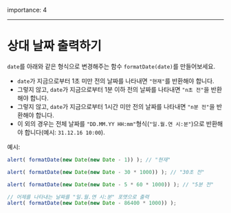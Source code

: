 importance: 4

---

# 상대 날짜 출력하기

`date`를 아래와 같은 형식으로 변경해주는 함수 `formatDate(date)`를 만들어보세요.

- `date`가 지금으로부터 1초 미만 전의 날짜를 나타내면 `"현재"`를 반환해야 합니다.
- 그렇지 않고, `date`가 지금으로부터 1분 이하 전의 날짜를 나타내면 `"n초 전"`을 반환해야 합니다.
- 그렇지 않고, `date`가 지금으로부터 1시간 미만 전의 날짜를 나타내면 `"n분 전"`을 반환해야 합니다.
- 이 외의 경우는 전체 날짜를 `"DD.MM.YY HH:mm"`형식(`"일.월.연 시:분"`)으로 반환해야 합니다(예시: `31.12.16 10:00`).

예시:

```js
alert( formatDate(new Date(new Date - 1)) ); // "현재"

alert( formatDate(new Date(new Date - 30 * 1000)) ); // "30초 전"

alert( formatDate(new Date(new Date - 5 * 60 * 1000)) ); // "5분 전"

// 어제를 나타내는 날짜를 "일.월.연 시:분" 포맷으로 출력
alert( formatDate(new Date(new Date - 86400 * 1000)) );
```
